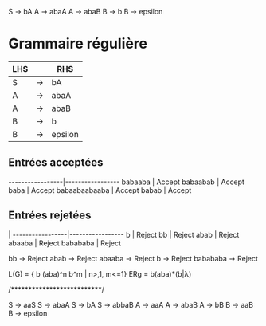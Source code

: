 S -> bA
A -> abaA
A -> abaB
B -> b
B -> epsilon

# Grammaire régulière

LHS | | RHS
---|--|--------
S  | -> | bA
A  | -> | abaA
A  | -> | abaB
B  | -> | b
B  | -> | epsilon

## Entrées acceptées
-----------------|-----------------
babaaba        | Accept
babaabab       | Accept
baba           | Accept
babaabaabaaba  | Accept
babab          | Accept

## Entrées rejetées
 | 
-----------------|-----------------
b            | Reject
bb           | Reject
abab         | Reject
abaaba       | Reject
babababa     | Reject

bb            -> Reject
abab          -> Reject
abaaba        -> Reject
b             -> Reject
babababa      -> Reject




L(G) = { b (aba)^n b^m | n>,1, m<=1}
ERg = b(aba)*(b|λ)


/**************************/

S -> aaS
S -> abaA
S -> bA
S -> abbaB
A -> aaA
A -> abaB
A -> bB
B -> aaB
B -> epsilon